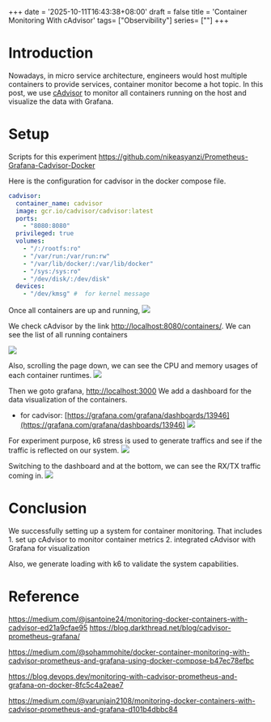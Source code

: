 +++
date = '2025-10-11T16:43:38+08:00'
draft = false
title = 'Container Monitoring With cAdvisor'
tags= ["Observibility"]
series= [""]
+++

# Introduction

Nowadays, in micro service architecture, engineers would host multiple containers to provide services, container monitor become a hot topic. In this post, we use [cAdvisor](https://github.com/google/cadvisor) to monitor all containers running on the host and visualize the data with Grafana.

# Setup

Scripts for this experiment
<https://github.com/nikeasyanzi/Prometheus-Grafana-Cadvisor-Docker>

Here is the configuration for cadvisor in the docker compose file.

```yaml
cadvisor:
  container_name: cadvisor
  image: gcr.io/cadvisor/cadvisor:latest
  ports:
    - "8080:8080"
  privileged: true
  volumes:
    - "/:/rootfs:ro"
    - "/var/run:/var/run:rw"
    - "/var/lib/docker/:/var/lib/docker"
    - "/sys:/sys:ro"
    - "/dev/disk/:/dev/disk"
  devices:
    - "/dev/kmsg" #  for kernel message
```

Once all containers are up and running,
![](https://i.imgur.com/d072x3l.png)

We check cAdvisor by the link <http://localhost:8080/containers/>.
We can see the list of all running containers

![](https://i.imgur.com/tLmdWTM.png)

Also, scrolling the page down, we can see the CPU and memory usages of each container runtimes.
![](https://i.imgur.com/nTzL1Do.png)

Then we goto grafana, <http://localhost:3000>
We add a dashboard for the data visualization of the containers.

- for cadvisor: [https://grafana.com/grafana/dashboards/13946](https://grafana.com/grafana/dashboards/13946)
  ![](https://i.imgur.com/hoyOB6h.png)

For experiment purpose, k6 stress is used to generate traffics and see if the traffic is reflected on our system.
![](https://i.imgur.com/IBNiAJE.png)

Switching to the dashboard and at the bottom, we can see the RX/TX traffic coming in.
![](https://i.imgur.com/4WkcDFI.png)

# Conclusion

We successfully setting up a system for container monitoring. That includes 1. set up cAdvisor to monitor container metrics 2. integrated cAdvisor with Grafana for visualization

Also, we generate loading with k6 to validate the system capabilities.

# Reference

<https://medium.com/@jsantoine24/monitoring-docker-containers-with-cadvisor-ed21a9cfae95>
<https://blog.darkthread.net/blog/cadvisor-prometheus-grafana/>

<https://medium.com/@sohammohite/docker-container-monitoring-with-cadvisor-prometheus-and-grafana-using-docker-compose-b47ec78efbc>

<https://blog.devops.dev/monitoring-with-cadvisor-prometheus-and-grafana-on-docker-8fc5c4a2eae7>

<https://medium.com/@varunjain2108/monitoring-docker-containers-with-cadvisor-prometheus-and-grafana-d101b4dbbc84>

